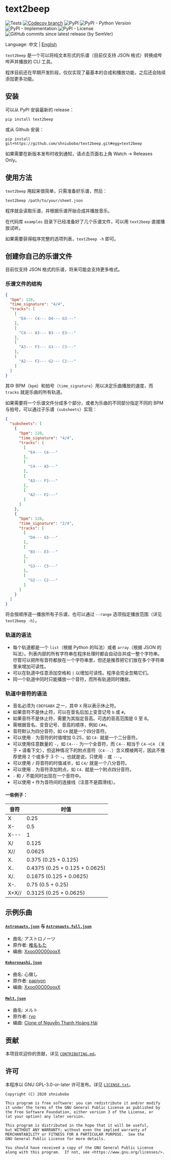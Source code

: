 # text2beep

![Tests](https://github.com/shniubobo/text2beep/workflows/Tests/badge.svg?branch=master&event=push) [![Codecov branch](https://img.shields.io/codecov/c/github/shniubobo/text2beep/master)](https://codecov.io/gh/shniubobo/text2beep) ![PyPI](https://img.shields.io/pypi/v/text2beep?color=informational) ![PyPI - Python Version](https://img.shields.io/pypi/pyversions/text2beep) ![PyPI - Implementation](https://img.shields.io/pypi/implementation/text2beep) ![PyPI - License](https://img.shields.io/pypi/l/text2beep?color=informational) ![GitHub commits since latest release (by SemVer)](https://img.shields.io/github/commits-since/shniubobo/text2beep/latest/master?sort=semver)

Language: 中文 | [English](README_en.md)

`text2beep` 是一个可以将纯文本形式的乐谱（目前仅支持 JSON 格式）转换成哔哔声并播放的 CLI 工具。

程序目前还在早期开发阶段，仅仅实现了最基本的合成和播放功能，之后还会陆续添加更多功能。

## 安装

可以从 PyPI 安装最新的 release：

```
pip install text2beep
```

或从 Github 安装：

```
pip install git+https://github.com/shniubobo/text2beep.git#egg=text2beep
```

如果需要在新版本发布时收到通知，请点击页面右上角 Watch -> Releases Only。

## 使用方法

`text2beep` 用起来很简单，只需准备好乐谱，然后：

```
text2beep /path/to/your/sheet.json
```

程序就会读取乐谱，并根据乐谱开始合成并播放音乐。

在代码库 `examples` 目录下已经准备好了几个乐谱文件，可以用 `text2beep` 直接播放试听。

如果需要获得程序完整的选项列表，`text2beep -h` 即可。

## 创建你自己的乐谱文件

目前仅支持 JSON 格式的乐谱，将来可能会支持更多格式。

### 乐谱文件的结构

```json
{
  "bpm": 120,
  "time_signature": "4/4",
  "tracks": [
    [
      "E4--- C4--- D4--- G3---"
    ],
    [
      "C4--- A3--- B3--- E3---"
    ],
    [
      "A3--- F3--- G3--- C3---"
    ],
    [
      "A2--- F2--- G2--- C2---"
    ]
  ]
}
```

其中 BPM（`bpm`）和拍号（`time_signature`）用以决定乐曲播放的速度，而 `tracks` 就是乐曲的所有轨道。

如果需要将一个乐谱文件分成多个部分，或者为乐曲的不同部分指定不同的 BPM 与拍号，可以通过子乐谱（`subsheets`）实现：

```json
{
  "subsheets": [
    {
      "bpm": 120,
      "time_signature": "4/4",
      "tracks": [
        [
          "E4--- C4---"
        ],
        [
          "C4--- A3---"
        ],
        [
          "A3--- F3---"
        ],
        [
          "A2--- F2---"
        ]
      ]
    },
    {
      "bpm": 120,
      "time_signature": "2/4",
      "tracks": [
        [
          "D4--- G3---"
        ],
        [
          "B3--- E3---"
        ],
        [
          "G3--- C3---"
        ],
        [
          "G2--- C2---"
        ]
      ]
    }
  ]
}
```

将会按顺序逐一播放所有子乐谱，也可以通过 `--range` 选项指定播放范围（详见 `text2beep -h`）。

### 轨道的语法

* 每个轨道都是一个 `list`（根据 Python 的叫法）或者 `array`（根据 JSON 的叫法）。列表内部的所有字符串在程序处理时都会自动合并成一整个字符串。尽管可以把所有音符都放在一个字符串里，但还是推荐把它们放在多个字符串里来增加可读性。
* 可以在轨道中任意添加空格和 `|` 以增加可读性。程序会完全忽略它们。
* 同一个轨道中同时只能播放一个音符，而所有轨道同时播放。

### 轨道中音符的语法

* 音名必须为 `CDEFGABX` 之一，其中 `X` 用以表示休止符。
* 如果音符不是休止符，可以在音名后加上变音记号 `b` 或 `#`。
* 如果音符不是休止符，需要为其指定音高。可选的音高范围是 0 至 8。
* 需根据音名、变音记号、音高的顺序，例如 `C#4`。
* 音符默认为四分音符，如 `C4` 就是一个四分音符。
* 可以使用 `-` 为音符的时值增加 0.25，如 `C4-` 就是一个二分音符。
* 可以使用任意数量的 `-`，如 `C4---` 为一个全音符，而 `C4--` 相当于 `C4-+C4` （关于 `+` 请看下文），但这种情况下的附点音符（`C4--.`）含义模棱两可，因此不推荐使用 2 个或多于 3 个 `-`。也就是说，只使用 `-` 或 `---`。
* 可以使用 `/` 将音符的时值减半，如 `C4/` 就是一个八分音符。
* 可以使用 `.` 为音符添加附点，如 `C4.` 就是一个附点四分音符。
* `-` 和 `/` 不能同时出现在一个音符中。
* 可以使用 `+` 作为音符间的连接线（注意不是圆滑线）。

#### 一些例子：

| 音符  | 时值                           |
| ----- | ------------------------------ |
| X     | 0.25                           |
| X-    | 0.5                            |
| X---  | 1                              |
| X/    | 0.125                          |
| X//   | 0.0625                         |
| X.    | 0.375 (0.25 + 0.125)           |
| X..   | 0.4375 (0.25 + 0.125 + 0.0625) |
| X/.   | 0.1875 (0.125 + 0.0625)        |
| X-.   | 0.75 (0.5 + 0.25)              |
| X+X// | 0.3125 (0.25 + 0.0625)         |

## 示例乐曲

#### [`Astronauts.json`](examples/Astronauts.json) 与 [`Astronauts.full.json`](examples/Astronauts.full.json)

* 曲名: アストロノーツ
* 原作者: [椎名もた](https://www.nicovideo.jp/watch/nm14629738)
* 编曲: [Xxoo00O00ooxX](https://www.youtube.com/watch?v=P3Ug3SY2Ctc)

#### [`Kokoronashi.json`](examples/Kokoronashi.json)

* 曲名: 心做し
* 原作者: [papiyon](https://www.nicovideo.jp/watch/sm22608740)
* 编曲: [Xxoo00O00ooxX](https://www.youtube.com/watch?v=KGOTwzoJ-iA)

#### [`Melt.json`](examples/Melt.json)

* 曲名: メルト
* 原作者: [ryo](https://www.nicovideo.jp/watch/sm1715919)
* 编曲: [Clone of Nguyễn Thanh Hoàng Hải](https://musescore.com/user/3597581/scores/1046571)

## 贡献

本项目欢迎你的贡献，详见 [`CONTRIBUTING.md`](docs/CONTRIBUTING.md)。

## 许可

本程序以 GNU GPL-3.0-or-later 许可发布。详见 [`LICENSE.txt`](LICENSE.txt)。

```
Copyright (C) 2020 shniubobo

This program is free software: you can redistribute it and/or modify
it under the terms of the GNU General Public License as published by
the Free Software Foundation, either version 3 of the License, or
(at your option) any later version.

This program is distributed in the hope that it will be useful,
but WITHOUT ANY WARRANTY; without even the implied warranty of
MERCHANTABILITY or FITNESS FOR A PARTICULAR PURPOSE.  See the
GNU General Public License for more details.

You should have received a copy of the GNU General Public License
along with this program.  If not, see <https://www.gnu.org/licenses/>.
```
